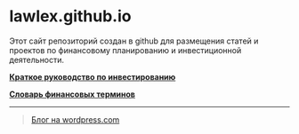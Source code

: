 # lawlex.github.io
Этот сайт репозиторий создан в github для размещения статей и проектов по финансовому планированию и инвестиционной деятельности.

[**Краткое руководство по инвестированию**](https://github.com/lawlex/SimpleGuideToInvesting)

[**Словарь финансовых терминов**](https://github.com/lawlex/SimpleGuideToInvesting/dictionary/terms.md)

---
>[Блог на wordpress.com](https://simplyguidetoinvesting.wordpress.com)
